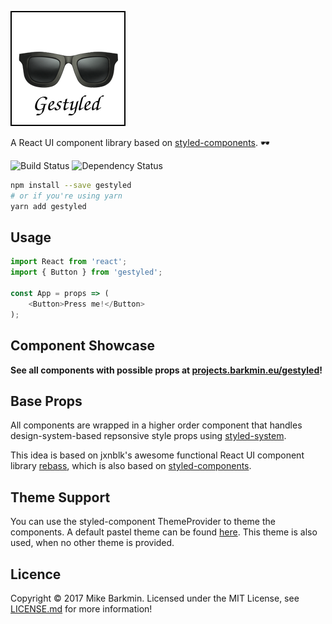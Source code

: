 ![gestyled](docs/gestyled.png)

A React UI component library based on [styled-components](http://styled-components.com). 🕶️

![Build Status](https://travis-ci.org/mikebarkmin/gestyled.svg?branch=master) ![Dependency Status](https://david-dm.org/mikebarkmin/gestyled.svg)

```sh
npm install --save gestyled
# or if you're using yarn
yarn add gestyled
```

## Usage

```javascript
import React from 'react';
import { Button } from 'gestyled';

const App = props => (
    <Button>Press me!</Button>
);
```

## Component Showcase

**See all components with possible props at [projects.barkmin.eu/gestyled](http://projects.barkmin.eu/gestyled)!**

## Base Props
All components are wrapped in a higher order component that handles design-system-based repsonsive style props using [styled-system](https://github.com/jxnblk/styled-system).

This idea is based on jxnblk's awesome functional React UI component library [rebass](https://github.com/jxnblk/rebass), which is also based on [styled-components](http://styled-components.com).

## Theme Support
You can use the styled-component ThemeProvider to theme the components. A default pastel theme can be found [here](src/theme/pastel.js). This theme is also used, when no other theme is provided.

## Licence

Copyright © 2017 Mike Barkmin. Licensed under the MIT License, see [LICENSE.md](LICENSE.md) for more information!  

